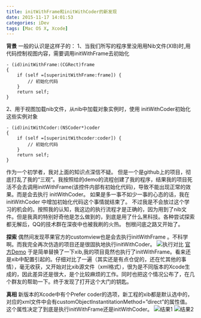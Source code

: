 ```yaml
---
title: initWithFrame和initWithCoder的新发现
date: 2015-11-17 14:01:53
categories: iDev
tags: [Mac OS X, Xcode]
---
```

**背景**
一般的认识是这样子的：
1、当我们所写的程序里没用用Nib文件(XIB)时,用代码控制视图内容，需要调用initWithFrame去初始化
```
- (id)initWithFrame:(CGRect)frame
{
    if (self =[superinitWithFrame:frame]) {
        // 初始化代码
    }
    return self;
}
```
<!--more-->
2、用于视图加载nib文件，从nib中加载对象实例时，使用 initWithCoder初始化这些实例对象
```
- (id)initWithCoder:(NSCoder*)coder
{
    if (self =[superinitWithcoder:coder]) {
        // 初始化代码
    }
    return self;
}
```
作为一个初学者，我对上面的知识点深信不疑。
但是一个是github上的项目，彻底打乱了我的“三观”。我按照给的demo的流程创建了我的程序，结果我的项目死活不会去调用initWithFrame(该控件内部有初始化代码)，导致不能出现正常的效果。而是会去执行 initWithCoder。
如果是多一事不如少一事的心态的话，我在initWithCoder 中增加初始化代码这个事情就结束了。
不过我是不会放过这个学习的机会的。按照我的认知，我这边的执行流程才是正确的，因为用到了nib文件。但是我真的特别好奇他是怎么做到的，到底是用了什么黑科技。各种尝试探索都无解后，QQ的技术群在深夜中也被我刷的火热。
刨根问底之路又开始了。


**探索**
偶然间发现苹果官方的customview也是会去执行initWithFrame 。不科学啊。而我完全再次仿造的项目还是很固执地执行initWithCoder。
![执行对比](/img/201511/1_1.png)
[官方Demo](https://developer.apple.com/library/mac/samplecode/DragItemAround/Introduction/Intro.html#//apple_ref/doc/uid/DTS10003900)
于是简单替换了一下xib,我的项目竟然也执行了initWithFrame。看来还是xib中配置引起的。仔细对比了一遍（其实还是有点仓促的，还在忙其他的事情），毫无收获，又开始对比xib源文件（xml格式），很为是不同版本的Xcode生成的，因此差异还是很大，是个比较麻烦的工作。同时也把这个情况公布了，在几个群友的帮助一下。终于发现了打开这个大门的钥匙。

**真相**
新版本的Xcode中有个Prefer coder的选项，新工程的xib都是默认选中的，对应的xml文件中会有customObjectInstantitationMethod=”direct”的属性值。这个属性决定了到底是执行initWithFrame还是initWithCoder。
![结果1](/img/201511/1_2.png)
![结果2](/img/201511/1_3.jpg)
